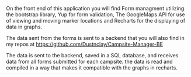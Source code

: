 On the front end of this application you will find Form managment utilizing the bootstrap library,
Yup for form validation, The GoogleMaps API for use of viewing and moving marker locations 
and Recharts for the displaying of data in graphs. 

The data sent from the forms is sent to a backend that you will also find in my repos at https://github.com/Dustnclay/Campsite-Manager-BE 

The data is sent to the backend, saved in a SQL database, and receives data from all forms submitted for each campsite. the data is read and compiled in a way 
that makes it compatible with the graphs in recharts.
